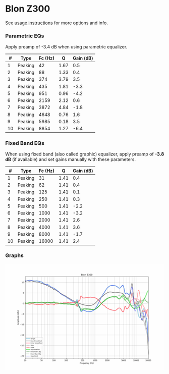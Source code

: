 # Blon Z300
See [usage instructions](https://github.com/jaakkopasanen/AutoEq#usage) for more options and info.

### Parametric EQs
Apply preamp of -3.4 dB when using parametric equalizer.

|   # | Type    |   Fc (Hz) |    Q |   Gain (dB) |
|-----|---------|-----------|------|-------------|
|   1 | Peaking |        42 | 1.67 |         0.5 |
|   2 | Peaking |        88 | 1.33 |         0.4 |
|   3 | Peaking |       374 | 3.79 |         3.5 |
|   4 | Peaking |       435 | 1.81 |        -3.3 |
|   5 | Peaking |       951 | 0.96 |        -4.2 |
|   6 | Peaking |      2159 | 2.12 |         0.6 |
|   7 | Peaking |      3872 | 4.84 |        -1.8 |
|   8 | Peaking |      4648 | 0.76 |         1.6 |
|   9 | Peaking |      5985 | 0.18 |         3.5 |
|  10 | Peaking |      8854 | 1.27 |        -6.4 |

### Fixed Band EQs
When using fixed band (also called graphic) equalizer, apply preamp of **-3.8 dB** (if available) and set gains manually with these parameters.

|   # | Type    |   Fc (Hz) |    Q |   Gain (dB) |
|-----|---------|-----------|------|-------------|
|   1 | Peaking |        31 | 1.41 |         0.4 |
|   2 | Peaking |        62 | 1.41 |         0.4 |
|   3 | Peaking |       125 | 1.41 |         0.1 |
|   4 | Peaking |       250 | 1.41 |         0.3 |
|   5 | Peaking |       500 | 1.41 |        -2.2 |
|   6 | Peaking |      1000 | 1.41 |        -3.2 |
|   7 | Peaking |      2000 | 1.41 |         2.6 |
|   8 | Peaking |      4000 | 1.41 |         3.6 |
|   9 | Peaking |      8000 | 1.41 |        -1.7 |
|  10 | Peaking |     16000 | 1.41 |         2.4 |

### Graphs
![](./Blon%20Z300.png)
